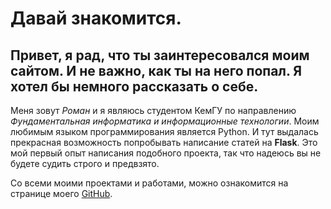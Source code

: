 # Давай знакомится.

## Привет, я рад, что ты заинтересовался моим сайтом. И не важно, как ты на него попал. Я хотел бы немного рассказать о себе.

Меня зовут _Роман_ и я являюсь студентом КемГУ по направлению *Фундаментальная информатика и информационные технологии*.
Моим любимым языком программирования является Python. И тут выдалась прекрасная возможность попробывать написание статей
на **Flask**. Это мой первый опыт написания подобного проекта, так что надеюсь вы не будете судить строго и предвзято.

Со всеми моими проектами и работами, можно ознакомится на странице моего [GitHub][df1].


[df1]: <https://github.com/Gurman520>